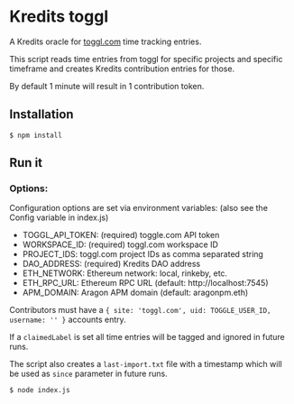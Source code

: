 # Kredits toggl

A Kredits oracle for [toggl.com](http://toggl.com/) time tracking entries.

This script reads time entries from toggl for specific projects and specific timeframe and creates Kredits contribution entries for those.

By default 1 minute will result in 1 contribution token.


## Installation

    $ npm install
    
## Run it

### Options:

Configuration options are set via environment variables: (also see the Config variable in index.js)

* TOGGL_API_TOKEN: (required) toggle.com API token
* WORKSPACE_ID: (required) toggl.com workspace ID
* PROJECT_IDS: toggl.com project IDs as comma separated string
* DAO_ADDRESS: (required) Kredits DAO address
* ETH_NETWORK: Ethereum network: local, rinkeby, etc. 
* ETH_RPC_URL: Ethereum RPC URL (default: http://localhost:7545)
* APM_DOMAIN: Aragon APM domain (default: aragonpm.eth)

Contributors must have a `{ site: 'toggl.com', uid: TOGGLE_USER_ID, username: '' }` accounts entry. 

If a `claimedLabel` is set all time entries will be tagged and ignored in future runs. 

The script also creates a `last-import.txt` file with a timestamp which will be used as `since` parameter in future runs.

    $ node index.js
 
 
